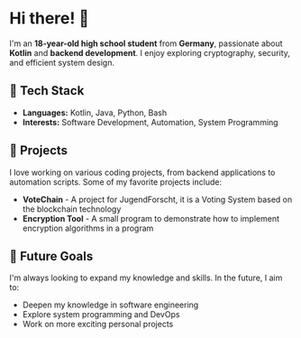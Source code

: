 # Hi there! 👋

I'm an **18-year-old high school student** from **Germany**, passionate about **Kotlin** and **backend development**. I enjoy exploring cryptography, security, and efficient system design.

## 🔧 Tech Stack  
- **Languages:** Kotlin, Java, Python, Bash  
- **Interests:** Software Development, Automation, System Programming

## 📌 Projects  
I love working on various coding projects, from backend applications to automation scripts. Some of my favorite projects include:
- **VoteChain** - A project for JugendForscht, it is a Voting System based on the blockchain technology
- **Encryption Tool** - A small program to demonstrate how to implement encryption algorithms in a program

## 🎯 Future Goals  
I'm always looking to expand my knowledge and skills. In the future, I aim to:
- Deepen my knowledge in software engineering
- Explore system programming and DevOps
- Work on more exciting personal projects
